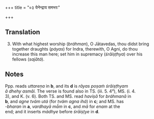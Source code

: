 +++
title = "०३ येनेन्द्राय समभरः"

+++
## Translation
3. With what highest worship (*bráhman*), O Jātavedas, thou didst bring  
together draughts (*páyas*) for Indra, therewith, O Agni, do thou  
increase this man here; set him in supremacy (*śrāíṣṭhya*) over his  
fellows (*sajātá*).

## Notes
Ppp. reads *uttareṇa* in **b**, and its **d** is *rāyas poṣaṁ śrāiṣṭhyam  
ā dhehy asmāi.* The verse is found also in TS. (iii. 5. 4²), MS. (i. 4.  
3), and K. (v. 6). Both TS. and MS. read *havíṣā* for *bráhmanā* in  
**b**, and *agne tvám utá* (for *tvám agna ihá*) in **c**; and MS. has  
*-bharan* in **a**, *vardhayā mā́m* in **c**, and *mā* for *enam* at the  
end; and it inserts *mádhye* before *śrāíṣṭye* in **d**.
